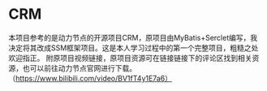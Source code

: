 # CRM
本项目参考的是动力节点的开源项目CRM，原项目由MyBatis+Serclet编写，我决定将其改成SSM框架项目。这是本人学习过程中的第一个完整项目，粗糙之处欢迎指正。
附原项目视频链接，原项目资源可在链接链接下的评论区找到相关资源，也可以前往动力节点官网进行下载。（https://www.bilibili.com/video/BV1fT4y1E7a6）

